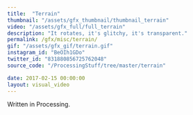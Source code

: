 ```yaml
---
title:  "Terrain"
thumbnail: "/assets/gfx_thumbnail/thumbnail_terrain"
video: "/assets/gfx_full/full_terrain"
description: "It rotates, it's glitchy, it's transparent."
permalink: /gfx/misc/terrain/
gif: "/assets/gfx_gif/terrain.gif"
instagram_id: "BeOIh1GDo"
twitter_id: "831880856725762048" 
source_code: "/ProcessingStuff/tree/master/terrain" 

date: 2017-02-15 00:00:00
layout: visual_video
---
```

Written in Processing.
 